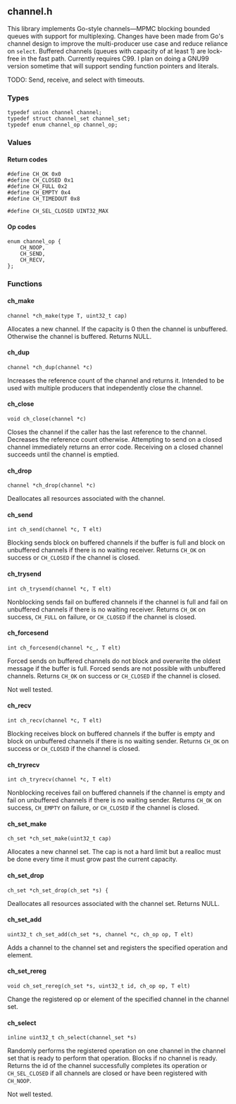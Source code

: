 ## channel.h
This library implements Go-style channels—MPMC blocking bounded queues with
support for multiplexing. Changes have been made from Go's channel design to
improve the multi-producer use case and reduce reliance on `select`. Buffered
channels (queues with capacity of at least 1) are lock-free in the fast path.
Currently requires C99. I plan on doing a GNU99 version sometime that will
support sending function pointers and literals.

TODO: Send, receive, and select with timeouts.

### Types
```
typedef union channel channel;
typedef struct channel_set channel_set;
typedef enum channel_op channel_op;
```

### Values
#### Return codes
```
#define CH_OK 0x0
#define CH_CLOSED 0x1
#define CH_FULL 0x2
#define CH_EMPTY 0x4
#define CH_TIMEDOUT 0x8

#define CH_SEL_CLOSED UINT32_MAX
```

#### Op codes
```
enum channel_op {
    CH_NOOP,
    CH_SEND,
    CH_RECV,
};
```

### Functions
#### ch_make
```
channel *ch_make(type T, uint32_t cap)
```
Allocates a new channel. If the capacity is 0 then the channel is unbuffered.
Otherwise the channel is buffered. Returns NULL.

#### ch_dup
```
channel *ch_dup(channel *c)
```
Increases the reference count of the channel and returns it. Intended to be
used with multiple producers that independently close the channel.

#### ch_close
```
void ch_close(channel *c)
```
Closes the channel if the caller has the last reference to the channel.
Decreases the reference count otherwise. Attempting to send on a closed channel
immediately returns an error code. Receiving on a closed channel succeeds until
the channel is emptied.

#### ch_drop
```
channel *ch_drop(channel *c)
```
Deallocates all resources associated with the channel.

#### ch_send
```
int ch_send(channel *c, T elt)
```
Blocking sends block on buffered channels if the buffer is full and block on
unbuffered channels if there is no waiting receiver. Returns `CH_OK` on success
or `CH_CLOSED` if the channel is closed.

#### ch_trysend
```
int ch_trysend(channel *c, T elt)
```
Nonblocking sends fail on buffered channels if the channel is full and fail on
unbuffered channels if there is no waiting receiver. Returns `CH_OK` on
success, `CH_FULL` on failure, or `CH_CLOSED` if the channel is closed.

#### ch_forcesend
```
int ch_forcesend(channel *c_, T elt)
```
Forced sends on buffered channels do not block and overwrite the oldest message
if the buffer is full. Forced sends are not possible with unbuffered channels.
Returns `CH_OK` on success or `CH_CLOSED` if the channel is closed.

Not well tested.

#### ch_recv
```
int ch_recv(channel *c, T elt)
```
Blocking receives block on buffered channels if the buffer is empty and
block on unbuffered channels if there is no waiting sender. Returns `CH_OK`
on success or `CH_CLOSED` if the channel is closed.

#### ch_tryrecv
```
int ch_tryrecv(channel *c, T elt)
```
Nonblocking receives fail on buffered channels if the channel is empty and fail
on unbuffered channels if there is no waiting sender. Returns `CH_OK` on
success, `CH_EMPTY` on failure, or `CH_CLOSED` if the channel is closed.

#### ch_set_make
```
ch_set *ch_set_make(uint32_t cap)
```
Allocates a new channel set. The cap is not a hard limit but a realloc must be
done every time it must grow past the current capacity.

#### ch_set_drop
```
ch_set *ch_set_drop(ch_set *s) {
```
Deallocates all resources associated with the channel set. Returns NULL.

#### ch_set_add
```
uint32_t ch_set_add(ch_set *s, channel *c, ch_op op, T elt)
```
Adds a channel to the channel set and registers the specified operation and
element.

#### ch_set_rereg
```
void ch_set_rereg(ch_set *s, uint32_t id, ch_op op, T elt)
```
Change the registered op or element of the specified channel in the channel
set.

#### ch_select
```
inline uint32_t ch_select(channel_set *s)
```
Randomly performs the registered operation on one channel in the channel set
that is ready to perform that operation. Blocks if no channel is ready.
Returns the id of the channel successfully completes its operation or
`CH_SEL_CLOSED` if all channels are closed or have been registered with
`CH_NOOP`.

Not well tested.
